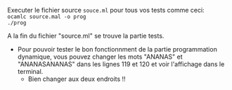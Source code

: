 Executer le fichier source `souce.ml` pour tous vos tests comme ceci:  
    `ocamlc source.mal -o prog`  
    `./prog`  

A la fin du fichier "source.ml" se trouve la partie tests.
- Pour pouvoir tester le bon fonctionnment de la partie programmation dynamique, vous pouvez changer les mots "ANANAS" et "ANANASANANAS" dans les lignes 119 et 120 et voir l'affichage dans le terminal.
    - Bien changer aux deux endroits !!

